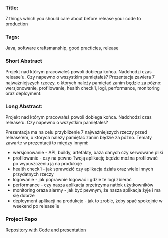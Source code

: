 ### Title:
7 things which you should care about before release your code to production

### Tags:
Java, software craftsmanship, good practicies, release

### Short Abstract
Projekt nad którym pracowałeś powoli dobiega końca. Nadchodzi czas release'u. Czy napewno o wszystkim pamiętałeś?
Prezentacja zawiera 7 najważniejszych rzeczy, o których należy pamiętać zanim będzie za późno: wersjonowanie, profilowanie, health check'i, logi, performance, monitoring oraz deployment.

### Long Abstract:
Projekt nad którym pracowałeś powoli dobiega końca. Nadchodzi czas release'u. Czy napewno o wszystkim pamiętałeś?

Prezentacja ma na celu przybliżenie 7 najważniejszych rzeczy przed release'em, o których należy pamiętać zanim będzie za późno. Tematy zawarte w prezentacji to między innymi:

- wersjonowanie - API, buildy, artefakty, baza danych czy serwowane pliki
- profilowanie - czy na pewno Twoją aplikację będzie można profilować po wypuszczeniu ją na produkcje
- health check’i - jak sprawdzić czy aplikacja działa oraz wiele innych przydatnych rzeczy
- logowanie - jak poprawnie logować i gdzie te logi zbierać
- performance - czy nasza aplikacja przetrzyma natłok użytkowników
- monitoring oraza alarmy - jak być pewnym, że nasza aplikacja żyje i ma się dobrze
- deployment aplikacji na produkcje - jak to zrobić, żeby spać spokojnie w weekend po release’ie

### Project Repo
[Repository with Code and presentation](https://github.com/mateuszdyminski/7things-java)

